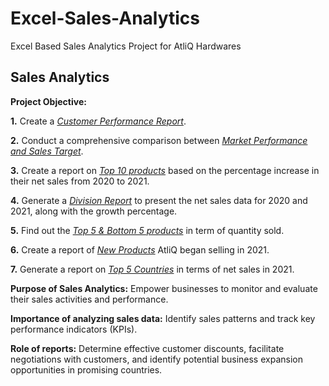 # Excel-Sales-Analytics
Excel Based Sales Analytics Project for AtliQ Hardwares

## Sales Analytics

**Project Objective:**

**1.** Create a _[Customer Performance Report](https://github.com/ragms-git/Excel-Sales-Analytics/blob/main/Customer%20Performance.pdf)_.

**2.** Conduct a comprehensive comparison between _[Market Performance and Sales Target](https://github.com/ragms-git/Excel-Sales-Analytics/blob/main/Market_Performance_VS_Target.pdf)_.

**3.** Create a report on _[Top 10 products](https://github.com/ragms-git/Excel-Sales-Analytics/blob/main/Top%2010%20Products.pdf)_ based on the percentage increase in their net sales from 2020 to 2021.

**4.** Generate a _[Division Report](https://github.com/ragms-git/Excel-Sales-Analytics/blob/main/Division_Level_Report.pdf)_ to present the net sales data for 2020 and 2021, along with the growth percentage.

**5.** Find out the _[Top 5 & Bottom 5 products](https://github.com/ragms-git/Excel-Sales-Analytics/blob/main/Top_Bottom_5_products.pdf)_ in term of quantity sold.

**6.** Create a report of _[New Products](https://github.com/ragms-git/Excel-Sales-Analytics/blob/main/new_products.pdf)_ AtliQ began selling in 2021.

**7.** Generate a report on _[Top 5 Countries](https://github.com/ragms-git/Excel-Sales-Analytics/blob/main/Top_5_countries.pdf)_ in terms of net sales in 2021.

**Purpose of Sales Analytics:** Empower businesses to monitor and evaluate their sales activities and performance.

**Importance of analyzing sales data:** Identify sales patterns and track key performance indicators (KPIs).

**Role of reports:** Determine effective customer discounts, facilitate negotiations with customers, and identify potential business expansion opportunities in promising countries.



